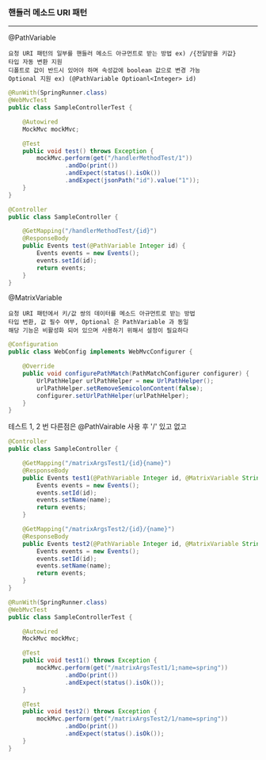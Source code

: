 ### 핸들러 메소드 URI 패턴

---

@PathVariable

    요청 URI 패턴의 일부를 핸들러 메소드 아규먼트로 받는 방법 ex) /{전달받을 키값}
    타입 자동 변환 지원
    디폴트로 값이 반드시 있어야 하며 속성값에 boolean 값으로 변경 가능
    Optional 지원 ex) (@PathVariable Optioanl<Integer> id)

```java
@RunWith(SpringRunner.class)
@WebMvcTest
public class SampleControllerTest {

    @Autowired
    MockMvc mockMvc;

    @Test
    public void test() throws Exception {
        mockMvc.perform(get("/handlerMethodTest/1"))
                .andDo(print())
                .andExpect(status().isOk())
                .andExpect(jsonPath("id").value("1"));
    }
}

@Controller
public class SampleController {

    @GetMapping("/handlerMethodTest/{id}")
    @ResponseBody
    public Events test(@PathVariable Integer id) {
        Events events = new Events();
        events.setId(id);
        return events;
    }
}
```

@MatrixVariable

    요청 URI 패턴에서 키/값 쌍의 데이터를 메소드 아규먼트로 받는 방법
    타입 변환, 값 필수 여부, Optional 은 PathVariable 과 동일
    해당 기능은 비활성화 되어 있으며 사용하기 위해서 설정이 필요하다

```java
@Configuration
public class WebConfig implements WebMvcConfigurer {

    @Override
    public void configurePathMatch(PathMatchConfigurer configurer) {
        UrlPathHelper urlPathHelper = new UrlPathHelper();
        urlPathHelper.setRemoveSemicolonContent(false);
        configurer.setUrlPathHelper(urlPathHelper);
    }
}
```

테스트 1, 2 번 다른점은 @PathVairable 사용 후 '/' 있고 없고

```java
@Controller
public class SampleController {

    @GetMapping("/matrixArgsTest1/{id}{name}")
    @ResponseBody
    public Events test1(@PathVariable Integer id, @MatrixVariable String name) {
        Events events = new Events();
        events.setId(id);
        events.setName(name);
        return events;
    }

    @GetMapping("/matrixArgsTest2/{id}/{name}")
    @ResponseBody
    public Events test2(@PathVariable Integer id, @MatrixVariable String name) {
        Events events = new Events();
        events.setId(id);
        events.setName(name);
        return events;
    }
}

@RunWith(SpringRunner.class)
@WebMvcTest
public class SampleControllerTest {

    @Autowired
    MockMvc mockMvc;

    @Test
    public void test1() throws Exception {
        mockMvc.perform(get("/matrixArgsTest1/1;name=spring"))
                .andDo(print())
                .andExpect(status().isOk());
    }

    @Test
    public void test2() throws Exception {
        mockMvc.perform(get("/matrixArgsTest2/1/name=spring"))
                .andDo(print())
                .andExpect(status().isOk());
    }
}
```
